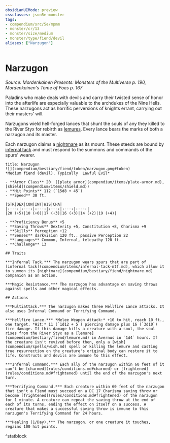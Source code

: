 ```yaml
---
obsidianUIMode: preview
cssclasses: json5e-monster
tags:
- compendium/src/5e/mpmm
- monster/cr/13
- monster/size/medium
- monster/type/fiend/devil
aliases: ["Narzugon"]
---
```

# Narzugon
*Source: Mordenkainen Presents: Monsters of the Multiverse p. 190, Mordenkainen's Tome of Foes p. 167*  

Paladins who make deals with devils and carry their twisted sense of honor into the afterlife are especially valuable to the archdukes of the Nine Hells. These narzugons act as horrific perversions of knights errant, carrying out their masters' will.

Narzugons wield hell-forged lances that shunt the souls of any they killed to the River Styx for rebirth as [lemures](compendium/bestiary/fiend/lemure.md). Every lance bears the marks of both a narzugon and its master.

Each narzugon claims a [nightmare](compendium/bestiary/fiend/nightmare.md) as its mount. These steeds are bound by [infernal tack](compendium/items/infernal-tack-mtf.md) and must respond to the summons and commands of the spurs' wearer.

```ad-statblock
title: Narzugon
![](compendium/bestiary/fiend/token/narzugon.png#token)
*Medium fiend (devil), Typically  Lawful Evil*

- **Armor Class** 20  ([plate armor](compendium/items/plate-armor.md), [shield](compendium/items/shield.md))
- **Hit Points** 112 (`15d8 + 45`)
- **Speed** 30 ft.

|STR|DEX|CON|INT|WIS|CHA|
|:---:|:---:|:---:|:---:|:---:|:---:|
|20 (+5)|10 (+0)|17 (+3)|16 (+3)|14 (+2)|19 (+4)|

- **Proficiency Bonus** +5
- **Saving Throws** Dexterity +5, Constitution +8, Charisma +9
- **Skills** Perception +12
- **Senses** darkvision 120 ft., passive Perception 22
- **Languages** Common, Infernal, telepathy 120 ft.
- **Challenge** 13

## Traits

***Infernal Tack.*** The narzugon wears spurs that are part of [infernal tack](compendium/items/infernal-tack-mtf.md), which allow it to summon its [nightmare](compendium/bestiary/fiend/nightmare.md) companion as an action.

***Magic Resistance.*** The narzugon has advantage on saving throws against spells and other magical effects.

## Actions

***Multiattack.*** The narzugon makes three Hellfire Lance attacks. It also uses Infernal Command or Terrifying Command.

***Hellfire Lance.*** *Melee Weapon Attack:* +10 to hit, reach 10 ft., one target. *Hit:* 11 (`1d12 + 5`) piercing damage plus 16 (`3d10`) fire damage. If this damage kills a creature with a soul, the soul rises from the River Styx as a [lemure](compendium/bestiary/fiend/lemure.md) in Avernus in `1d4` hours. If the creature isn't revived before then, only a [wish](compendium/spells/wish.md) spell or killing the lemure and casting true resurrection on the creature's original body can restore it to life. Constructs and devils are immune to this effect.

***Infernal Command.*** Each ally of the narzugon within 60 feet of it can't be [charmed](rules/conditions.md#charmed) or [frightened](rules/conditions.md#frightened) until the end of the narzugon's next turn.

***Terrifying Command.*** Each creature within 60 feet of the narzugon that isn't a Fiend must succeed on a DC 17 Charisma saving throw or become [frightened](rules/conditions.md#frightened) of the narzugon for 1 minute. A creature can repeat the saving throw at the end of each of its turns, ending the effect on itself on a success. A creature that makes a successful saving throw is immune to this narzugon's Terrifying Command for 24 hours.

***Healing (1/Day).*** The narzugon, or one creature it touches, regains 100 hit points.
```
^statblock